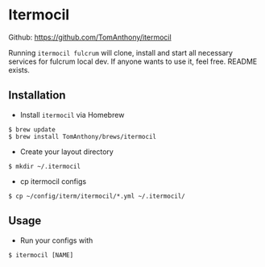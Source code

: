 # Itermocil

Github: https://github.com/TomAnthony/itermocil

Running `itermocil fulcrum` will clone, install and start all necessary services for fulcrum local dev. If anyone wants to use it, feel free. README exists.

## Installation
- Install `itermocil` via Homebrew

```
$ brew update
$ brew install TomAnthony/brews/itermocil
```

- Create your layout directory

`$ mkdir ~/.itermocil`

- cp itermocil configs

`$ cp ~/config/iterm/itermocil/*.yml ~/.itermocil/`

## Usage
- Run your configs with

`$ itermocil [NAME]`
